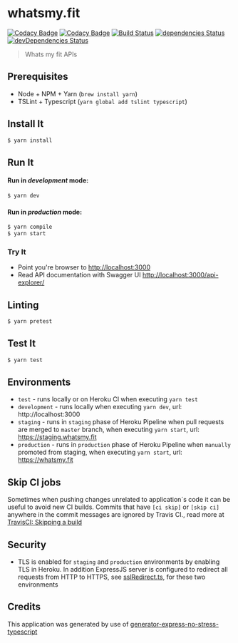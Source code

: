 # whatsmy.fit
[![Codacy Badge](https://api.codacy.com/project/badge/Grade/4a91e5037d9a4d9fb9300885665c3e57)](https://www.codacy.com/app/ismarslomic/whatsmyfit?utm_source=github.com&amp;utm_medium=referral&amp;utm_content=ismarslomic/whatsmyfit&amp;utm_campaign=Badge_Grade)
[![Codacy Badge](https://api.codacy.com/project/badge/Coverage/4a91e5037d9a4d9fb9300885665c3e57)](https://www.codacy.com/app/ismarslomic/whatsmyfit?utm_source=github.com&utm_medium=referral&utm_content=ismarslomic/whatsmyfit&utm_campaign=Badge_Coverage)
[![Build Status](https://travis-ci.org/ismarslomic/whatsmyfit.svg?branch=master)](https://travis-ci.org/ismarslomic/whatsmyfit)
[![dependencies Status](https://david-dm.org/ismarslomic/whatsmyfit/status.svg)](https://david-dm.org/ismarslomic/whatsmyfit)
[![devDependencies Status](https://david-dm.org/ismarslomic/whatsmyfit/dev-status.svg)](https://david-dm.org/ismarslomic/whatsmyfit?type=dev)

> Whats my fit APIs

## Prerequisites
- Node + NPM + Yarn (`brew install yarn`)
- TSLint + Typescript (`yarn global add tslint typescript`)

## Install It
```bash
$ yarn install
```

## Run It
#### Run in *development* mode:

```bash
$ yarn dev
```

#### Run in *production* mode:

```bash
$ yarn compile
$ yarn start
```

### Try It
* Point you're browser to [http://localhost:3000](http://localhost:3000)
* Read API documentation with Swagger UI [http://localhost:3000/api-explorer/](http://localhost:3000/api-explorer/)

## Linting
```bash
$ yarn pretest
```

## Test It

```bash
$ yarn test
```

## Environments
- `test` - runs locally or on Heroku CI when executing `yarn test`
- `development` - runs locally when executing `yarn dev`, url: http://localhost:3000
- `staging` - runs in `staging` phase of Heroku Pipeline when pull requests are merged to `master` branch, when executing `yarn start`, url: https://staging.whatsmy.fit
- `production` - runs in `production` phase of Heroku Pipeline when `manually` promoted from staging, when executing `yarn start`, url: https://whatsmy.fit

## Skip CI jobs
Sometimes when pushing changes unrelated to application´s code it can be useful to avoid new CI builds. 
Commits that have `[ci skip]` or `[skip ci]` anywhere in the commit messages are ignored by Travis CI., read more at [TravisCI: Skipping a build](https://docs.travis-ci.com/user/customizing-the-build/#Skipping-a-build)

## Security
- TLS is enabled for `staging` and `production` environments by enabling TLS in Heroku. In addition ExpressJS server 
is configured to redirect all requests from HTTP to HTTPS, see [sslRedirect.ts](server/common/sslRedirect.ts), for these two environments

## Credits
This application was generated by use of [generator-express-no-stress-typescript](https://www.npmjs.com/package/generator-express-no-stress-typescript)